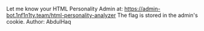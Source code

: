 Let me know your HTML Personality
Admin at: https://admin-bot.1nf1n1ty.team/html-personality-analyzer
The flag is stored in the admin's cookie.
Author: AbdulHaq
